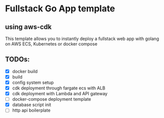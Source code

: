 # Fullstack Go App template
## using aws-cdk

This template allows you to instantly deploy a fullstack web app with golang on AWS ECS, Kubernetes or docker compose

## TODOs:
- [X] docker build
- [X] build
- [X] config system setup
- [X] cdk deployment through fargate ecs with ALB
- [X] cdk deployment with Lambda and API gateway
- [ ] docker-compose deployment template
- [X] database script init
- [ ] http api boilerplate